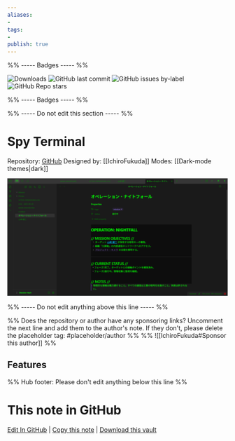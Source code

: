 ```yaml
---
aliases:
- 
tags: 
- 
publish: true
---
```


%% ----- Badges ----- %%

![Downloads](https://img.shields.io/badge/downloads-426-573E7A?style=for-the-badge&logo=)
![GitHub last commit](https://img.shields.io/github/last-commit/IchiroFukuda/spy-terminal-theme?color=573E7A&label=last%20update&logo=github&style=for-the-badge)
![GitHub issues by-label](https://img.shields.io/github/issues/IchiroFukuda/spy-terminal-theme/help%20wanted?color=573E7A&logo=github&style=for-the-badge) 
![GitHub Repo stars](https://img.shields.io/github/stars/IchiroFukuda/spy-terminal-theme?color=573E7A&logo=github&style=for-the-badge)

%% ----- Badges ----- %%

%% ----- Do not edit this section ----- %%

# Spy Terminal

Repository: [GitHub](https://github.com/IchiroFukuda/spy-terminal-theme)
Designed by: [[IchiroFukuda]]
Modes: [[Dark-mode themes|dark]]



![screenshot](https://github.com/IchiroFukuda/spy-terminal-theme/raw/HEAD/screenshots/spy-terminal-atmosphere.png)

%% ----- Do not edit anything above this line ----- %% 

%% Does the repository or author have any sponsoring links? Uncomment the next line and add them to the author's note. If they don't, please delete the placeholder tag: #placeholder/author %%
%% ![[IchiroFukuda#Sponsor this author]] %%


## Features



%% Hub footer: Please don't edit anything below this line %%

# This note in GitHub

<span class="git-footer">[Edit In GitHub](https://github.dev/obsidian-community/obsidian-hub/blob/main/02%20-%20Community%20Expansions/02.05%20All%20Community%20Expansions/Themes/Spy%20Terminal.md "git-hub-edit-note") | [Copy this note](https://raw.githubusercontent.com/obsidian-community/obsidian-hub/main/02%20-%20Community%20Expansions/02.05%20All%20Community%20Expansions/Themes/Spy%20Terminal.md "git-hub-copy-note") | [Download this vault](https://github.com/obsidian-community/obsidian-hub/archive/refs/heads/main.zip "git-hub-download-vault") </span>
